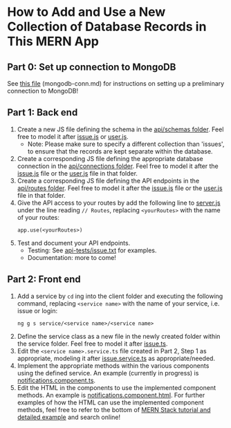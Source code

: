 # How to Add and Use a New Collection of Database Records in This MERN App

## Part 0: Set up connection to MongoDB
See [this file](https://github.com/comp426-2022-spring/a99-polaris/blob/main/docs/planning/how-to-add-and-use-collection-mern/mongodb-conn.md) (mongodb-conn.md) for instructions on setting up a preliminary connection to MongoDB!

## Part 1: Back end
1. Create a new JS file defining the schema in the [api/schemas folder](https://github.com/comp426-2022-spring/a99-polaris/tree/main/api/schemas). Feel free to model it after [issue.js](https://github.com/comp426-2022-spring/a99-polaris/blob/main/api/schemas/issue.js) or [user.js](https://github.com/comp426-2022-spring/a99-polaris/blob/main/api/schemas/user.js).
    - Note: Please make sure to specify a different collection than 'issues', to ensure that the records are kept separate within the database.
2. Create a corresponding JS file defining the appropriate database connection in the [api/connections folder](https://github.com/comp426-2022-spring/a99-polaris/tree/main/api/connections). Feel free to model it after the [issue.js](https://github.com/comp426-2022-spring/a99-polaris/blob/main/api/connections/issue.js) file or the [user.js](https://github.com/comp426-2022-spring/a99-polaris/blob/main/api/connections/user.js) file in that folder.
3. Create a corresponding JS file defining the API endpoints in the [api/routes folder](https://github.com/comp426-2022-spring/a99-polaris/tree/main/api/routes). Feel free to model it after the [issue.js](https://github.com/comp426-2022-spring/a99-polaris/blob/main/api/routes/issue.js) file or the [user.js](https://github.com/comp426-2022-spring/a99-polaris/blob/main/api/routes/user.js) file in that folder.
4. Give the API access to your routes by add the following line to [server.js](https://github.com/comp426-2022-spring/a99-polaris/blob/main/api/server.js) under the line reading `// Routes`, replacing `<yourRoutes>` with the name of your routes:
    ```
    app.use(<yourRoutes>)
    ```
5. Test and document your API endpoints. 
    - Testing: See [api-tests/issue.txt](https://github.com/comp426-2022-spring/a99-polaris/blob/main/docs/planning/how-to-add-and-use-collection-mern/api-tests/issue.txt) for examples.
    - Documentation: more to come!

## Part 2: Front end
1. Add a service by `cd` ing into the client folder and executing the following command, replacing `<service name>` with the name of your service, i.e. issue or login:
    ```
    ng g s service/<service name>/<service name>
    ```
2. Define the service class as a new file in the newly created folder within the service folder. Feel free to model it after [issue.ts](https://github.com/comp426-2022-spring/a99-polaris/blob/main/client/src/app/service/issue/issue.ts).
3. Edit the `<service name>.service.ts` file created in Part 2, Step 1 as appropriate, modeling it after [issue.service.ts](https://github.com/comp426-2022-spring/a99-polaris/blob/main/client/src/app/service/issue/issue.service.ts) as appropriate/needed.
4. Implement the appropriate methods within the various components using the defined service. An example (currently in progress) is [notifications.component.ts](https://github.com/comp426-2022-spring/a99-polaris/blob/main/client/src/app/notifications/notifications.component.ts).
5. Edit the HTML in the components to use the implemented component methods. An example is [notifications.component.html](https://github.com/comp426-2022-spring/a99-polaris/blob/main/client/src/app/notifications/notifications.component.html). For further examples of how the HTML can use the implemented component methods, feel free to refer to the bottom of [MERN Stack tutorial and detailed example](https://www.positronx.io/build-angular-crud-application-with-nodejs-and-express-rest-api/) and search online!
